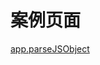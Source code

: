 # 案例页面 
 [app.parseJSObject](https://www.awebide.com/testCase/#/JSONObjectCase/Demo/API/data/JSONObjectCase?title=json/js%E5%AF%B9%E8%B1%A1%E4%BA%92%E8%BD%AC&pageId=jsonObjectCase)